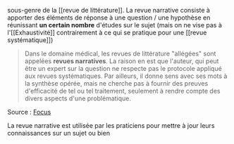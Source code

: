 sous-genre de la [[revue de littérature]].
La revue narrative consiste à apporter des éléments de réponse à une question / une hypothèse en réunissant **un certain nombre** d'études sur le sujet (mais on ne vise pas à l'[[Exhaustivité]] contrairement à ce qui se pratique pour une [[revue systématique]])

>Dans le domaine médical, les revues de littérature "allégées" sont appelées **revues narratives**. La raison en est que l'auteur, qui peut être un expert sur la question ne respecte pas le protocole appliqué aux revues systématiques. Par ailleurs, il donne sens avec ses mots à la synthèse opérée, mais ne cherche pas à fournir des preuves d'efficacité de tel ou tel traitement, seulement à rendre compte des divers aspects d'une problématique.

Source : [Focus](https://focus.univ-rennes1.fr)

La revue narrative est utilisée par les praticiens pour mettre à jour leurs connaissances sur un sujet ou bien 